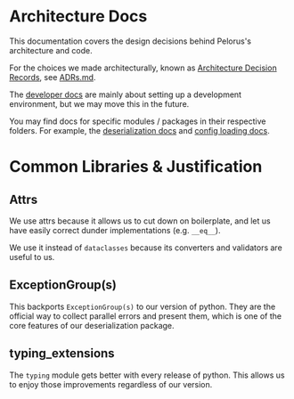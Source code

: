 # Architecture Docs

This documentation covers the design decisions behind Pelorus's architecture and code.

For the choices we made architecturally, known as [Architecture Decision Records](https://www.redhat.com/architect/architecture-decision-records), see [ADRs.md](ADRs.md).

The [developer docs](https://pelorus.readthedocs.io/en/latest/Development/) are mainly about setting up a development environment, but we may move this in the future.

You may find docs for specific modules / packages in their respective folders.
For example, the [deserialization docs](../exporters/pelorus/deserialization/README.md) and [config loading docs](../exporters/pelorus/config/README.md).

# Common Libraries & Justification

## Attrs

We use attrs because it allows us to cut down on boilerplate,
and let us have easily correct dunder implementations (e.g. `__eq__`).

We use it instead of `dataclasses` because its converters and validators are useful to us.

## ExceptionGroup(s)

This backports `ExceptionGroup(s)` to our version of python.
They are the official way to collect parallel errors and present them,
which is one of the core features of our deserialization package.

## typing_extensions

The `typing` module gets better with every release of python.
This allows us to enjoy those improvements regardless of our version.